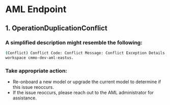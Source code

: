 # AML Endpoint

## 1. OperationDuplicationConflict
### A simplified description might resemble the following:
```bash
(Conflict) Conflict Code: Conflict Message: Conflict Exception Details: (OperationDuplicationConflict) Conflict of operation, another operation on same entity is already running in workspace cmmo-dev-aml-eastus. Code: OperationDuplicationConflict Message: Conflict of operation, another operation on same entity is already running in 
workspace cmmo-dev-aml-eastus.
```
### Take appropriate action:
- Re-onboard a new model or upgrade the current model to determine if this issue reoccurs. 
- If the issue reoccurs, please reach out to the AML administrator for assistance.

